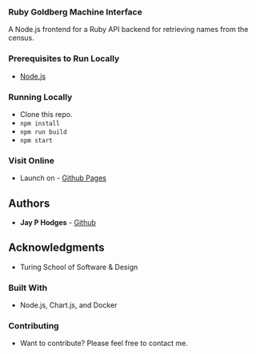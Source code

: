 ### Ruby Goldberg Machine Interface
 A Node.js frontend for a Ruby API backend for retrieving names from the census.

### Prerequisites to Run Locally

  * [Node.js](https://nodejs.org/)

### Running Locally

  * Clone this repo.
  * ```npm install```
  * ```npm run build```
  * ```npm start```

### Visit Online

 * Launch on - [Github Pages](www.jayphodges.com)

## Authors

* **Jay P Hodges** - [Github](https://github.com/jayphodges)

## Acknowledgments

* Turing School of Software & Design

### Built With

 * Node.js, Chart.js, and Docker

### Contributing

 * Want to contribute? Please feel free to contact me.
